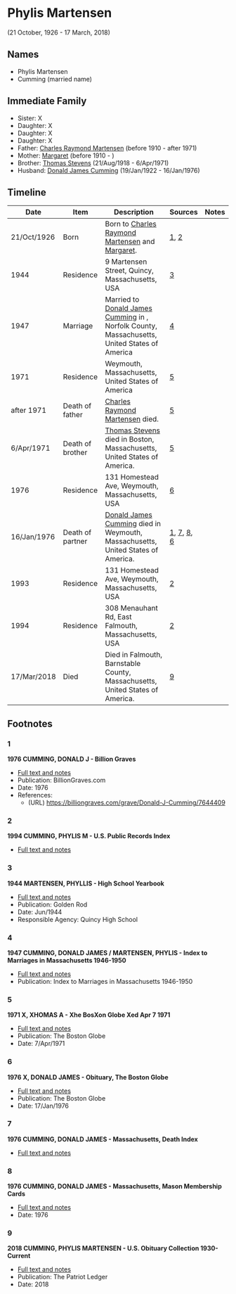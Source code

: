 ﻿---
layout: person
subject_key: i56344636
permalink: /people/i56344636
---

# Phylis Martensen
(21 October, 1926 - 17 March, 2018)

## Names

* Phylis Martensen
* Cumming (married name)

## Immediate Family

* Sister: X
* Daughter: X
* Daughter: X
* Daughter: X
* Father: [Charles Raymond Martensen](./@83409318@-charles-raymond-martensen-b1910-d1971.md) (before 1910 - after 1971)
* Mother: [Margaret](./@17287208@-margaret-b1910-d.md) (before 1910 - )
* Brother: [Thomas Stevens](./@21623356@-thomas-stevens-b1918-8-21-d1971-4-6.md) (21/Aug/1918 - 6/Apr/1971)
* Husband: [Donald James Cumming](./@42110198@-donald-james-cumming-b1922-1-19-d1976-1-16.md) (19/Jan/1922 - 16/Jan/1976)

## Timeline

Date | Item | Description | Sources | Notes
---|---|---|---|---
21/Oct/1926 | Born | Born to [Charles Raymond Martensen](./@83409318@-charles-raymond-martensen-b1910-d1971.md) and [Margaret](./@17287208@-margaret-b1910-d.md). | [1](#1), [2](#2) | 
1944 | Residence | 9 Martensen Street, Quincy, Massachusetts, USA | [3](#3) | 
1947 | Marriage | Married to [Donald James Cumming](./@42110198@-donald-james-cumming-b1922-1-19-d1976-1-16.md) in , Norfolk County, Massachusetts, United States of America | [4](#4) | 
1971 | Residence | Weymouth, Massachusetts, United States of America | [5](#5) | 
after 1971 | Death of father | [Charles Raymond Martensen](./@83409318@-charles-raymond-martensen-b1910-d1971.md) died. | [5](#5) | 
6/Apr/1971 | Death of brother | [Thomas Stevens](./@21623356@-thomas-stevens-b1918-8-21-d1971-4-6.md) died in Boston, Massachusetts, United States of America. | [5](#5) | 
1976 | Residence | 131 Homestead Ave, Weymouth, Massachusetts, USA | [6](#6) | 
16/Jan/1976 | Death of partner | [Donald James Cumming](./@42110198@-donald-james-cumming-b1922-1-19-d1976-1-16.md) died in Weymouth, Massachusetts, United States of America. | [1](#1), [7](#7), [8](#8), [6](#6) | 
1993 | Residence | 131 Homestead Ave, Weymouth, Massachusetts, USA | [2](#2) | 
1994 | Residence | 308 Menauhant Rd, East Falmouth, Massachusetts, USA | [2](#2) | 
17/Mar/2018 | Died | Died in Falmouth, Barnstable County, Massachusetts, United States of America. | [9](#9) | 

## Footnotes

### 1

**1976 CUMMING, DONALD J - Billion Graves**

* [Full text and notes](../sources/@70188431@-1976-cumming,-donald-j-billion-graves.md)
* Publication: BillionGraves.com
* Date: 1976
* References: 
  * (URL) https://billiongraves.com/grave/Donald-J-Cumming/7644409

### 2

**1994 CUMMING, PHYLIS M - U.S. Public Records Index**

* [Full text and notes](../sources/@89400755@-1994-cumming,-phylis-m-u.s.-public-records-index.md)

### 3

**1944 MARTENSEN, PHYLLIS - High School Yearbook**

* [Full text and notes](../sources/@93426048@-1944-martensen,-phyllis-high-school-yearbook.md)
* Publication: Golden Rod
* Date: Jun/1944
* Responsible Agency: Quincy High School

### 4

**1947 CUMMING, DONALD JAMES / MARTENSEN, PHYLIS - Index to Marriages in Massachusetts 1946-1950**

* [Full text and notes](../sources/@14325957@-1947-cumming,-donald-james-martensen,-phylis-index-to-marriages-in-massachusetts-1946-1950.md)
* Publication: Index to Marriages in Massachusetts 1946-1950

### 5

**1971 X, XHOMAS A - Xhe BosXon Globe Xed Apr 7 1971**

* [Full text and notes](../sources/@15224340@-1971-stevens,-thomas-a-the-boston-globe-wed-apr-7-1971.md)
* Publication: The Boston Globe
* Date: 7/Apr/1971

### 6

**1976 X, DONALD JAMES - Obituary, The Boston Globe**

* [Full text and notes](../sources/@9309248@-1976-cumming,-donald-james-obituary,-the-boston-globe.md)
* Publication: The Boston Globe
* Date: 17/Jan/1976

### 7

**1976 CUMMING, DONALD JAMES - Massachusetts, Death Index**

* [Full text and notes](../sources/@32789084@-1976-cumming,-donald-james-massachusetts,-death-index.md)

### 8

**1976 CUMMING, DONALD JAMES - Massachusetts, Mason Membership Cards**

* [Full text and notes](../sources/@9502172@-1976-cumming,-donald-james-massachusetts,-mason-membership-cards.md)
* Date: 1976

### 9

**2018 CUMMING, PHYLIS MARTENSEN - U.S. Obituary Collection 1930-Current**

* [Full text and notes](../sources/@26844488@-2018-cumming,-phylis-martensen-u.s.-obituary-collection-1930-current.md)
* Publication: The Patriot Ledger
* Date: 2018


